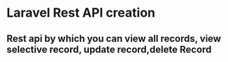 # Laravel Rest API creation 
  ## Rest api by which you can view all records, view selective record, update record,delete Record
